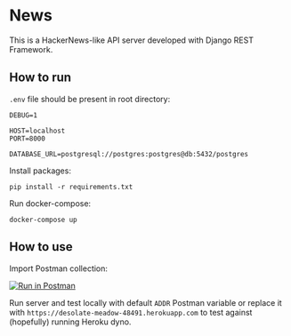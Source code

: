 # News

This is a HackerNews-like API server developed with Django REST Framework.

## How to run

`.env` file should be present in root directory:
```
DEBUG=1

HOST=localhost
PORT=8000

DATABASE_URL=postgresql://postgres:postgres@db:5432/postgres
```

Install packages:
```
pip install -r requirements.txt
```

Run docker-compose:
```
docker-compose up
```

## How to use

Import Postman collection:

[![Run in Postman](https://run.pstmn.io/button.svg)](https://app.getpostman.com/run-collection/270385be41e987fed7f0)

Run server and test locally with default `ADDR` Postman variable or replace it with `https://desolate-meadow-48491.herokuapp.com` to test against (hopefully) running Heroku dyno.

